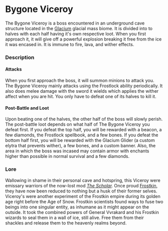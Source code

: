 # Bygone Viceroy

The Bygone Viceroy is a boss encountered in an underground cave structure located in the [Glacium](https://thebrackenpack.fandom.com/wiki/Glacium) glacial mass biome. It is divided into to halves with each half having it's own respective loot. When you first approach it, it will give off a powerful explosion breaking it free from the ice it was encased in. It is immune to fire, lava, and wither effects.

### Description

#### Attacks

When you first approach the boss, it will summon minions to attack you. The Bygone Viceroy mainly attacks using the Frostlock ability periodically. It also does melee damage with the sword it wields which applies the wither affect when you are hit. You only have to defeat one of its halves to kill it.

#### Post-Battle and Loot

Upon beating one of the halves, the other half of the boss will slowly perish. The post-battle loot depends on what half of The Bygone Viceroy you defeat first. If you defeat the top half, you will be rewarded with a beacon, a few diamonds, the Frostlock spellbook, and a few bones. If you defeat the bottom half first, you will be rewarded with the Glacium Glider (a custom elytra that prevents wither), a few bones, and a custom banner. Also, the area in which the boss was incased may contain armor with enchants higher than possible in normal survival and a few diamonds.

### Lore

Wallowing in shame in their personal cave and hotspring, this Viceroy were emissary warriors of the now-lost mod [_The Scholar_](https://thebrackenpack.fandom.com/wiki/The\_Scholar\_\(lost\))_._ Once proud [Frostkin](https://thebrackenpack.fandom.com/wiki/Frostkin), they have now been reduced to nothing but a husk of their former selves. Viceroy's were another experiment of the Frostkin empire during its golden age right before the Age of Snow. Frostkin scientists found ways to fuse two beings into one singular entity, as inhumane as it might appear on the outside. It took the combined powers of General Vvrakard and his Frostkin wizards to seal them in a wall of ice, still alive. Free them from their shackles and release them to the heavenly realms beyond.
